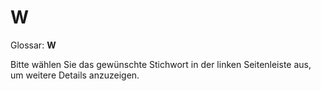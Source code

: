 # W

Glossar: **W**

Bitte wählen Sie das gewünschte Stichwort in der linken Seitenleiste aus, um weitere Details anzuzeigen.